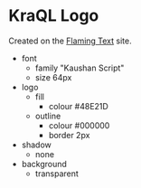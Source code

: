 KraQL Logo
==========

Created on the [Flaming Text](flamingtext.co.uk) site.

 - font
    - family "Kaushan Script"
    - size 64px
 - logo
    - fill
       - colour #48E21D
    - outline
       - colour #000000
       - border 2px
 - shadow
    - none
 - background
    - transparent